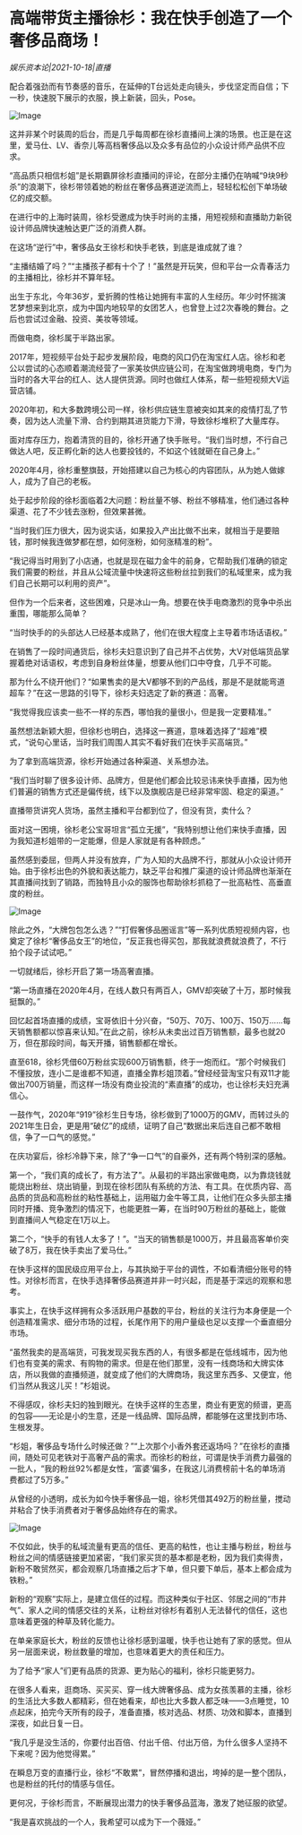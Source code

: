 # 高端带货主播徐杉：我在快手创造了一个奢侈品商场！

*娱乐资本论|2021-10-18|直播*

配合着强劲而有节奏感的音乐，在延伸的T台远处走向镜头，步伐坚定而自信；下一秒，快速脱下展示的衣服，换上新装，回头，Pose。

![Image](http://static.ylzbl.com/uploads/ueditor/php/upload/image/20211018/1634550048703581.png)

这并非某个时装周的后台，而是几乎每周都在徐杉直播间上演的场景。也正是在这里，爱马仕、LV、香奈儿等高档奢侈品以及众多有品位的小众设计师产品供不应求。

“高品质只相信杉姐”是长期霸屏徐杉直播间的评论，在部分主播仍在呐喊“9块9秒杀”的浪潮下，徐杉带领着她的粉丝在奢侈品赛道逆流而上，轻轻松松创下单场破亿的成交额。

在进行中的上海时装周，徐杉受邀成为快手时尚的主播，用短视频和直播助力新锐设计师品牌快速触达更广泛的消费人群。

在这场“逆行”中，奢侈品女王徐杉和快手老铁，到底是谁成就了谁？

“主播结婚了吗？”“主播孩子都有十个了！”虽然是开玩笑，但和平台一众青春活力的主播相比，徐杉并不算年轻。

出生于东北，今年36岁，爱折腾的性格让她拥有丰富的人生经历。年少时怀揣演艺梦想来到北京，成为中国内地较早的女团艺人，也曾登上过2次春晚的舞台。之后也尝试过金融、投资、美妆等领域。

而做电商，徐杉属于半路出家。

2017年，短视频平台处于起步发展阶段，电商的风口仍在淘宝红人店。徐杉和老公以尝试的心态顺着潮流经营了一家美妆供应链公司，在淘宝做跨境电商，专门为当时的各大平台的红人、达人提供货源。同时也做红人体系，帮一些短视频大V运营店铺。

2020年初，和大多数跨境公司一样，徐杉供应链生意被突如其来的疫情打乱了节奏，因为达人流量下滑、合约到期其进货能力下滑，导致徐杉堆积了大量库存。

面对库存压力，抱着清货的目的，徐杉开通了快手账号。“我们当时想，不行自己做达人吧，反正孵化新的达人也要投钱的，不如这个钱就砸在自己身上。”

2020年4月，徐杉重整旗鼓，开始搭建以自己为核心的内容团队，从为她人做嫁人，成为了自己的老板。

处于起步阶段的徐杉面临着2大问题：粉丝量不够、粉丝不够精准，他们通过各种渠道、花了不少钱去涨粉，但效果甚微。

“当时我们压力很大，因为说实话，如果投入产出比做不出来，就相当于是要赔钱，那时候我连做梦都在想，如何涨粉，如何涨精准的粉”。

“我记得当时用到了小店通，也就是现在磁力金牛的前身，它帮助我们准确的锁定我们需要的粉丝，并且从公域流量中快速将这些粉丝拉到我们的私域里来，成为我们自己长期可以利用的资产”。

但作为一个后来者，这些困难，只是冰山一角。想要在快手电商激烈的竞争中杀出重围，哪能那么简单？

“当时快手的的头部达人已经基本成熟了，他们在很大程度上主导着市场话语权。”

在销售了一段时间通货后，徐杉夫妇意识到了自己并不占优势，大V对低端货品掌握着绝对话语权，考虑到自身粉丝体量，想要从他们口中夺食，几乎不可能。

那为什么不绕开他们？“如果售卖的是大V都够不到的产品线，那是不是就能弯道超车？”在这一思路的引导下，徐杉夫妇选定了新的赛道：高奢。

“我觉得我应该卖一些不一样的东西，哪怕我的量很小，但是我一定要精准。”

虽然想法新颖大胆，但徐杉也明白，选择这一赛道，意味着选择了“超难”模式，“说句心里话，当时我们周围人其实不看好我们在快手买高端货。”

为了拿到高端货源，徐杉开始通过各种渠道、关系想办法。

“我们当时聊了很多设计师、品牌方，但是他们都会比较忌讳来快手直播，因为他们普遍的销售方式还是偏传统，线下以及旗舰店是已经非常牢固、稳定的渠道。”

直播带货讲究人货场，虽然主播和平台都到位了，但没有货，卖什么？

面对这一困境，徐杉老公宝哥坦言“孤立无援”，“我特别想让他们来快手直播，因为我知道杉姐带的一定能爆，但是人家就是有各种顾虑。”

虽然感到委屈，但两人并没有放弃，广为人知的大品牌不行，那就从小众设计师开始。由于徐杉出色的外貌和表达能力，缺乏平台和推广渠道的设计师品牌也渐渐在其直播间找到了销路，而独特且小众的服饰也帮助徐杉抓稳了一批高粘性、高垂直度的粉丝。

![Image](http://static.ylzbl.com/uploads/ueditor/php/upload/image/20211018/1634550091237047.png)

除此之外，“大牌包包怎么选？”“打假奢侈品圈谣言”等一系列优质短视频内容，也奠定了徐杉“奢侈品女王”的地位，“反正我也得买包，那我就浪费就浪费了，不行拍个段子试试吧。”

一切就绪后，徐杉开启了第一场高奢直播。

“第一场直播在2020年4月，在线人数只有两百人，GMV却突破了十万，那时候我挺飘的。”

回忆起首场直播的成绩，宝哥依旧十分兴奋，“50万、70万、100万、150万......每天销售额都以惊喜来认知。”在此之前，徐杉从未卖出过百万销售额，最多也就20万，但在那段时间，每天开播，销售额都在增长。

直至618，徐杉凭借60万粉丝实现600万销售额，终于一炮而红。“那个时候我们不懂投放，连小二是谁都不知道，直播全靠杉姐顶着。”曾经经营淘宝只有双11才能做出700万销量，而这样一场没有商业投流的“素直播”的成功，也让徐杉夫妇充满信心。

一鼓作气，2020年“919”徐杉生日专场，徐杉做到了1000万的GMV，而转过头的2021年生日会，更是用“破亿”的成绩，证明了自己“数据出来后连自己都不敢相信，争了一口气的感觉。”

在庆功宴后，徐杉冷静下来，除了“争一口气”的自豪外，还有两个特别深的感触。

第一个，“我们真的成长了，有方法了”。从最初的半路出家做电商，以为靠烧钱就能烧出粉丝、烧出销量，到现在徐杉团队有系统的方法、有工具。在优质内容、高品质的货品和高粉丝的粘性基础上，运用磁力金牛等工具，让他们在众多头部主播同时开播、竞争激烈的情况下，也能更胜一筹，在当时90万粉丝的基础上，能做到直播间人气稳定在1万以上。

第二个，“快手的有钱人太多了！”。“当天的销售额是1000万，并且最高客单价突破了8万，我在快手卖出了爱马仕。”

在快手这样的国民级应用平台上，与其执拗于平台的调性，不如看清细分账号的特性。对徐杉而言，在快手选择奢侈品赛道并非一时兴起，而是基于深远的观察和思考。

事实上，在快手这样拥有众多活跃用户基数的平台，粉丝的关注行为本身便是一个创造精准需求、细分市场的过程，长尾作用下的用户量级也足以支撑一个垂直细分市场。

“虽然我卖的是高端货，可我发现买我东西的人，有很多都是在低线城市，因为他们也有变美的需求、有购物的需求。但是在他们那里，没有一线商场和大牌实体店，所以我做的直播频道，就变成了他们的大牌商场，我这里东西多、又便宜，他们当然从我这儿买！”杉姐说。

不得感叹，徐杉夫妇的独到眼光。在快手这样的生态里，商业有更宽的频谱，更高的包容——无论是小的生意，还是一线品牌、国际品牌，都能够在这里找到市场、生根发芽。

“杉姐，奢侈品专场什么时候还做？”“上次那个小香外套还返场吗？”在徐杉的直播间，随处可见老铁对于高奢产品的需求。而徐杉的粉丝，可谓是快手消费力最强的一批人，“我的粉丝92%都是女性，‘富婆’偏多，在我这儿消费榜前十名的单场消费都过了5万多。”

从曾经的小透明，成长为如今快手奢侈品一姐，徐杉凭借其492万的粉丝量，搅动并粘合了快手消费者对于奢侈品始终存在的需求。

![Image](http://static.ylzbl.com/uploads/ueditor/php/upload/image/20211018/1634550124561478.png)

不仅如此，快手的私域流量有更高的信任、更高的粘性，也让主播与粉丝，粉丝与粉丝之间的情感链接更加紧密，“我们家买货的基本都是老粉，因为我们卖得贵，新粉不敢贸然买，都会观察几场直播之后才下单，但只要下单后，基本上都会成为铁粉。”

新粉的“观察”实际上，是建立信任的过程。而这种类似于社区、邻居之间的“市井气”、家人之间的情感交往的关系，让粉丝对徐杉有着别人无法替代的信任，这也意味着更强的种草及转化能力。

在单亲家庭长大，粉丝的反馈也让徐杉感到温暖，快手也让她有了家的感觉。但从另一层面来说，粉丝数量的增加，也意味着更大的责任和压力。

为了给予“家人”们更有品质的货源、更为贴心的福利，徐杉只能更努力。

在很多人看来，逛商场、买买买、穿一线大牌奢侈品、成为女孩羡慕的主播，徐杉的生活比大多数人都精彩，但在她看来，却也比大多数人都乏味——3点睡觉，10点起床，拍完今天所有的段子，准备直播，核对选品、材质、功效和脚本，直播到深夜，如此日复一日。

“我几乎是没生活的，你要付出百倍、付出千倍、付出万倍，为什么很多人坚持不下来呢？因为他觉得累。”

在瞬息万变的直播行业，徐杉“不敢累”，冒然停播和退出，垮掉的是一整个团队，也是粉丝的托付的情感与信任。

更何况，于徐杉而言，不断展现出潜力的快手奢侈品蓝海，激发了她征服的欲望。

“我是喜欢挑战的一个人，我希望可以成为下一个薇娅。”


